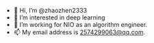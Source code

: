 - 👋 Hi, I’m @zhaozhen2333
- 👀 I’m interested in deep learning
- 💞️ I’m working for NIO as an algorithm engineer.
- 📫 My email address is 2574299063@qq.com.

<!---
zhaozhen2333/zhaozhen2333 is a ✨ special ✨ repository because its `README.md` (this file) appears on your GitHub profile.
You can click the Preview link to take a look at your changes.
--->

